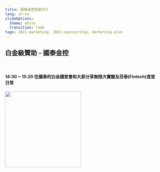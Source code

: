 ```yaml
---
title: 國泰金控投影片3
lang: zh-tw
slideOptions:
  theme: white
  transition: fade
tags: 2021-marketing, 2021-sponsorship, marketing-plan 
---
```


<style>
.reveal section img {
    border: none;
    box-shadow: none;
}
</style>


## 白金級贊助 - 國泰金控
<br>

#### 14:30 ~ 15:20 在國泰的白金講堂會和大家分享無限大實驗及芬泰(Fintech)食堂日常

<!-- TODO 先用去年的 Logo 等廠商給 Logo 後再更新成今年的 -->
<img style="height: 250px;" src="https://storage.googleapis.com/pycontw-static/sponsors/cathay-financial-holdings/Cathay.png">
<!-- .slide: data-background="#f7f5fa" -->

